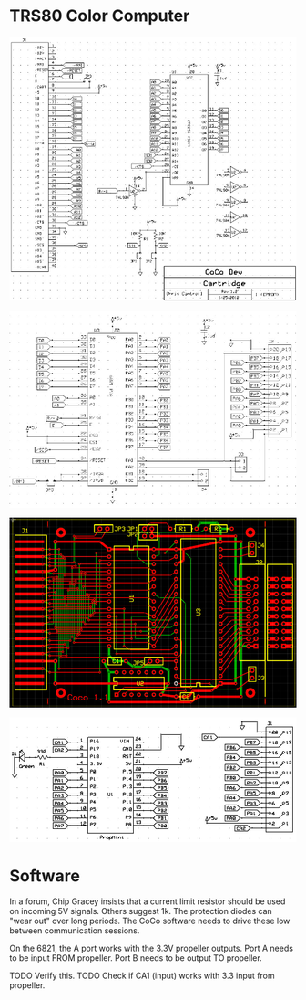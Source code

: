 # TRS80 Color Computer

![](cocodevsch1.jpg)

![](cocodevsch2.jpg)

![](cocodevpcb.jpg)

![](devcartpropsch.jpg)

# Software

In a forum, Chip Gracey insists that a current limit resistor should be used on incoming 5V signals. Others suggest 1k. The protection diodes can
"wear out" over long periods. The CoCo software needs to drive these low between communication sessions.

On the 6821, the A port works with the 3.3V propeller outputs. Port A needs to be input FROM propeller. Port B needs to be output TO propeller.

TODO Verify this.
TODO Check if CA1 (input) works with 3.3 input from propeller.